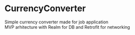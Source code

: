 # CurrencyConverter
Simple currency converter made for job application  
MVP arhitecture with Realm for DB and Retrofit for networking
